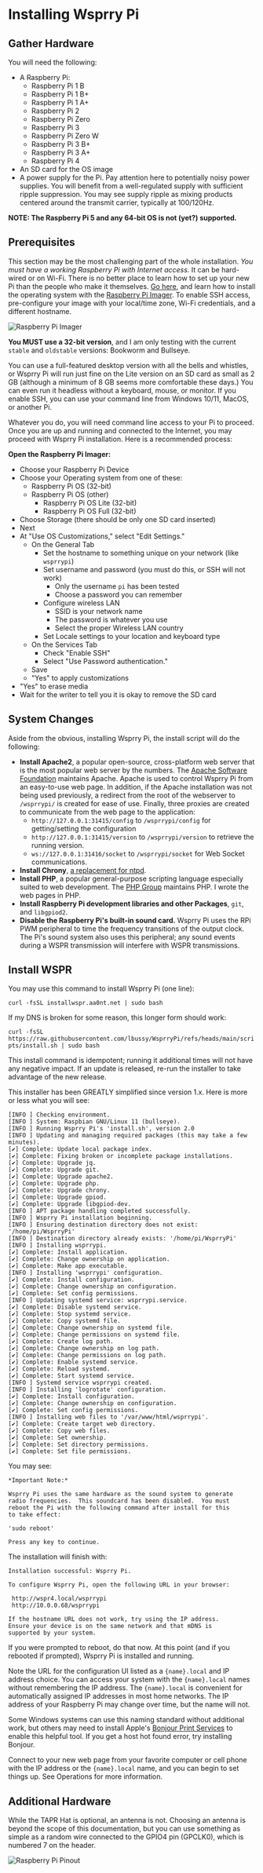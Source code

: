<!-- Grammar and spelling checked -->
# Installing Wsprry Pi

## Gather Hardware

You will need the following:

- A Raspberry Pi:
  - Raspberry Pi 1 B
  - Raspberry Pi 1 B+
  - Raspberry Pi 1 A+
  - Raspberry Pi 2
  - Raspberry Pi Zero
  - Raspberry Pi 3
  - Raspberry Pi Zero W
  - Raspberry Pi 3 B+
  - Raspberry Pi 3 A+
  - Raspberry Pi 4
- An SD card for the OS image
- A power supply for the Pi.  Pay attention here to potentially noisy power supplies.  You will benefit from a well-regulated supply with sufficient ripple suppression.  You may see supply ripple as mixing products centered around the transmit carrier, typically at 100/120Hz.

**NOTE: The Raspberry Pi 5 and any 64-bit OS is not (yet?) supported.**

## Prerequisites

This section may be the most challenging part of the whole installation.  *You must have a working Raspberry Pi with Internet access.* It can be hard-wired or on Wi-Fi.  There is no better place to learn how to set up your new Pi than the people who make it themselves.  [Go here](https://www.raspberrypi.com/documentation/computers/getting-started.html), and learn how to install the operating system with the [Raspberry Pi Imager](https://www.raspberrypi.com/software/).  To enable SSH access, pre-configure your image with your local/time zone, Wi-Fi credentials, and a different hostname.

![Raspberry Pi Imager](rpi_imager.png)

**You MUST use a 32-bit version**, and I am only testing with the current `stable` and `oldstable` versions: Bookworm and Bullseye.

You can use a full-featured desktop version with all the bells and whistles, or Wsprry Pi will run just fine on the Lite version on an SD card as small as 2 GB (although a minimum of 8 GB seems more comfortable these days.)  You can even run it headless without a keyboard, mouse, or monitor.  If you enable SSH, you can use your command line from Windows 10/11, MacOS, or another Pi.

Whatever you do, you will need command line access to your Pi to proceed.  Once you are up and running and connected to the Internet, you may proceed with Wsprry Pi installation.  Here is a recommended process:

**Open the Raspberry Pi Imager:**

* Choose your Raspberry Pi Device
* Choose your Operating system from one of these:
  * Raspberry Pi OS (32-bit)
  * Raspberry Pi OS (other)
    * Raspberry Pi OS Lite (32-bit)
    * Raspberry Pi OS Full (32-bit)
* Choose Storage (there should be only one SD card inserted)
* Next
* At "Use OS Customizations," select "Edit Settings."
  * On the General Tab
    * Set the hostname to something unique on your network (like `wsprrypi`)
    * Set username and password (you must do this, or SSH will not work)
      * Only the username `pi` has been tested
      * Choose a password you can remember
    * Configure wireless LAN
      * SSID is your network name
      * The password is whatever you use
      * Select the proper Wireless LAN country
    * Set Locale settings to your location and keyboard type
  * On the Services Tab
    * Check "Enable SSH"
    * Select "Use Password authentication."
  * Save
  * "Yes" to apply customizations
* "Yes" to erase media
* Wait for the writer to tell you it is okay to remove the SD card

## System Changes

Aside from the obvious, installing Wsprry Pi, the install script will do the following:

- **Install Apache2**, a popular open-source, cross-platform web server that is the most popular web server by the numbers.  The [Apache Software Foundation](https://www.apache.org/) maintains Apache.  Apache is used to control Wsprry Pi from an easy-to-use web page.  In addition, if the Apache installation was not being used previously, a redirect from the root of the webserver to `/wsprrypi/` is created for ease of use.  Finally, three proxies are created to communicate from the web page to the application:
  - `http://127.0.0.1:31415/config` to `/wsprrypi/config` for getting/setting the configuration
  - `http://127.0.0.1:31415/version` to `/wsprrypi/version` to retrieve the running version.
  - `ws://127.0.0.1:31416/socket` to `/wsprrypi/socket` for Web Socket communications.
- **Install Chrony**, [a replacement for ntpd](https://chrony-project.org/).
- **Install PHP**, a popular general-purpose scripting language especially suited to web development.  The [PHP Group](https://www.php.net/) maintains PHP.  I wrote the web pages in PHP.
- **Install Raspberry Pi development libraries and other Packages**, `git`, and `libgpiod2`.
- **Disable the Raspberry Pi's built-in sound card.**  Wsprry Pi uses the RPi PWM peripheral to time the frequency transitions of the output clock.  The Pi's sound system also uses this peripheral; any sound events during a WSPR transmission will interfere with WSPR transmissions.

## Install WSPR

You may use this command to install Wsprry Pi (one line):

`curl -fsSL installwspr.aa0nt.net | sudo bash`

If my DNS is broken for some reason, this longer form should work:

`curl -fsSL https://raw.githubusercontent.com/lbussy/WsprryPi/refs/heads/main/scripts/install.sh | sudo bash`

This install command is idempotent; running it additional times will not have any negative impact.  If an update is released, re-run the installer to take advantage of the new release.

This installer has been GREATLY simplified since version 1.x.  Here is more or less what you will see:

```
[INFO ] Checking environment.
[INFO ] System: Raspbian GNU/Linux 11 (bullseye).
[INFO ] Running Wsprry Pi's 'install.sh', version 2.0
[INFO ] Updating and managing required packages (this may take a few minutes).
[✔] Complete: Update local package index.
[✔] Complete: Fixing broken or incomplete package installations.
[✔] Complete: Upgrade jq.
[✔] Complete: Upgrade git.
[✔] Complete: Upgrade apache2.
[✔] Complete: Upgrade php.
[✔] Complete: Upgrade chrony.
[✔] Complete: Upgrade gpiod.
[✔] Complete: Upgrade libgpiod-dev.
[INFO ] APT package handling completed successfully.
[INFO ] Wsprry Pi installation beginning.
[INFO ] Ensuring destination directory does not exist: '/home/pi/WsprryPi'
[INFO ] Destination directory already exists: '/home/pi/WsprryPi'
[INFO ] Installing wsprrypi.
[✔] Complete: Install application.
[✔] Complete: Change ownership on application.
[✔] Complete: Make app executable.
[INFO ] Installing 'wsprrypi' configuration.
[✔] Complete: Install configuration.
[✔] Complete: Change ownership on configuration.
[✔] Complete: Set config permissions.
[INFO ] Updating systemd service: wsprrypi.service.
[✔] Complete: Disable systemd service.
[✔] Complete: Stop systemd service.
[✔] Complete: Copy systemd file.
[✔] Complete: Change ownership on systemd file.
[✔] Complete: Change permissions on systemd file.
[✔] Complete: Create log path.
[✔] Complete: Change ownership on log path.
[✔] Complete: Change permissions on log path.
[✔] Complete: Enable systemd service.
[✔] Complete: Reload systemd.
[✔] Complete: Start systemd service.
[INFO ] Systemd service wsprrypi created.
[INFO ] Installing 'logrotate' configuration.
[✔] Complete: Install configuration.
[✔] Complete: Change ownership on configuration.
[✔] Complete: Set config permissions.
[INFO ] Installing web files to '/var/www/html/wsprrypi'.
[✔] Complete: Create target web directory.
[✔] Complete: Copy web files.
[✔] Complete: Set ownership.
[✔] Complete: Set directory permissions.
[✔] Complete: Set file permissions.
```

You may see:

```
*Important Note:*

Wsprry Pi uses the same hardware as the sound system to generate
radio frequencies.  This soundcard has been disabled.  You must
reboot the Pi with the following command after install for this
to take effect:

'sudo reboot'

Press any key to continue.
```

The installation will finish with:

```
Installation successful: Wsprry Pi.

To configure Wsprry Pi, open the following URL in your browser:

 http://wspr4.local/wsprrypi
 http://10.0.0.68/wsprrypi

If the hostname URL does not work, try using the IP address.
Ensure your device is on the same network and that mDNS is
supported by your system.
```

If you were prompted to reboot, do that now.  At this point (and if you rebooted if prompted), Wsprry Pi is installed and running.

Note the URL for the configuration UI listed as a `{name}.local` and IP address choice.  You can access your system with the `{name}.local` names without remembering the IP address.  The `{name}.local` is convenient for automatically assigned IP addresses in most home networks.  The IP address of your Raspberry Pi may change over time, but the name will not.

Some Windows systems can use this naming standard without additional work, but others may need to install Apple's [Bonjour Print Services](https://support.apple.com/kb/dl999) to enable this helpful tool.  If you get a host hot found error, try installing Bonjour.

Connect to your new web page from your favorite computer or cell phone with the IP address or the `{name}.local` name, and you can begin to set things up.  See Operations for more information.

## Additional Hardware

While the TAPR Hat is optional, an antenna is not.  Choosing an antenna is beyond the scope of this documentation, but you can use something as simple as a random wire connected to the GPIO4 pin (GPCLK0), which is numbered 7 on the header.

![Raspberry Pi Pinout](pinout.png)
